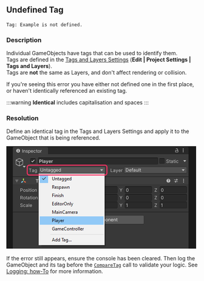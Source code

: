 ## Undefined Tag

```
Tag: Example is not defined.
```

### Description

Individual GameObjects have tags that can be used to identify them.  
Tags are defined in the [Tags and Layers Settings](https://docs.unity3d.com/Manual/class-TagManager.html) (**Edit | Project Settings | Tags and Layers**).  
Tags are **not** the same as Layers, and don't affect rendering or collision.  

If you're seeing this error you have either not defined one in the first place, or haven't identically referenced an existing tag.  

:::warning
**Identical** includes capitalisation and spaces
:::

### Resolution
Define an identical tag in the Tags and Layers Settings and apply it to the GameObject that is being referenced.  

![Tag Dropdown](tag-dropdown.png)  

If the error still appears, ensure the console has been cleared. Then log the GameObject and its tag before the [`CompareTag`](https://docs.unity3d.com/ScriptReference/GameObject.CompareTag.html) call to validate your logic.
See [Logging: how-To](../../Debugging/Logging/How-to.md) for more information.